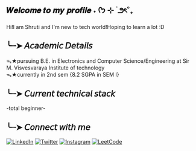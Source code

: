 ## 𝑾𝒆𝒍𝒄𝒐𝒎𝒆 𝒕𝒐 𝒎𝒚 𝒑𝒓𝒐𝒇𝒊𝒍𝒆 ˖ ᡣ𐭩 ⊹ ࣪  ౨ৎ˚₊
Hi!I am Shruti and I'm new to tech world!Hoping to learn a lot :D 
## ╰┈➤ 𝘈𝘤𝘢𝘥𝘦𝘮𝘪𝘤 𝘋𝘦𝘵𝘢𝘪𝘭𝘴 
ᯓ★pursuing B.E. in Electronics and  Computer Science/Engineering at Sir M. Visvesvaraya Institute of technology <br>
ᯓ★currently in 2nd sem {8.2 SGPA in SEM I}
## ╰┈➤ 𝘊𝘶𝘳𝘳𝘦𝘯𝘵 𝘵𝘦𝘤𝘩𝘯𝘪𝘤𝘢𝘭 𝘴𝘵𝘢𝘤𝘬 
-total beginner-
## ╰┈➤ 𝘊𝘰𝘯𝘯𝘦𝘤𝘵 𝘸𝘪𝘵𝘩 𝘮𝘦
[![LinkedIn](https://img.shields.io/badge/LinkedIn-blue?style=for-the-badge&logo=linkedin)](https://www.linkedin.com/in/shruti-saumya-417869336)
[![Twitter](https://img.shields.io/badge/Twitter-blue?style=for-the-badge&logo=twitter)](https://x.com/yeonzzmin)
[![Instagram](https://img.shields.io/badge/Instagram-E4405F?style=for-the-badge&logo=instagram&logoColor=white)](https://www.instagram.com/swu._.tea/)
[![LeetCode](https://img.shields.io/badge/LeetCode-orange?style=for-the-badge&logo=leetcode&logoColor=white)](https://leetcode.com/u/Shruti_Saumya/)